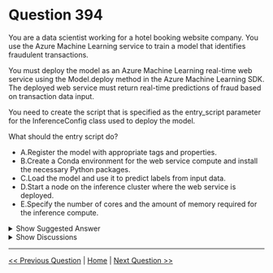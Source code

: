 # Question 394

You are a data scientist working for a hotel booking website company. You use the Azure Machine Learning service to train a model that identifies fraudulent transactions.

You must deploy the model as an Azure Machine Learning real-time web service using the Model.deploy method in the Azure Machine Learning SDK. The deployed web service must return real-time predictions of fraud based on transaction data input.

You need to create the script that is specified as the entry_script parameter for the InferenceConfig class used to deploy the model.

What should the entry script do?

- A.Register the model with appropriate tags and properties.
- B.Create a Conda environment for the web service compute and install the necessary Python packages.
- C.Load the model and use it to predict labels from input data.
- D.Start a node on the inference cluster where the web service is deployed.
- E.Specify the number of cores and the amount of memory required for the inference compute.

<details>
  <summary>Show Suggested Answer</summary>

<strong>C</strong><br>

</details>

<details>
  <summary>Show Discussions</summary>

<blockquote><p><strong>ljljljlj</strong> <code>(Sun 11 Jul 2021 14:21)</code> - <em>Upvotes: 11</em></p><p>On exam 2021/7/10</p></blockquote>
<blockquote><p><strong>David_Tadeu</strong> <code>(Fri 06 May 2022 09:46)</code> - <em>Upvotes: 8</em></p><p>Following the given link, the workflow to deploy a model is:

1. Register the model.
2. Prepare an entry script.
3. Prepare an inference configuration.
4. Deploy the model locally to ensure everything works.
5. Choose a compute target.
6. Deploy the model to the cloud.
7. Test the resulting web service.

We are in interested in step 2., and this step can be divided in:
2.1. LOADING YOUR MODEL (using a function called init())
2.2. Running your model on input data (using a function called run())</p></blockquote>

<blockquote><p><strong>Fefnut</strong> <code>(Wed 13 Nov 2024 12:57)</code> - <em>Upvotes: 1</em></p><p>Response C is correct: https://learn.microsoft.com/en-us/azure/machine-learning/how-to-deploy-and-where?view=azureml-api-1&amp;tabs=azcli</p></blockquote>
<blockquote><p><strong>bbe8966</strong> <code>(Sat 22 Jun 2024 10:20)</code> - <em>Upvotes: 1</em></p><p>The answer is correct</p></blockquote>
<blockquote><p><strong>esimsek</strong> <code>(Mon 27 Mar 2023 19:52)</code> - <em>Upvotes: 2</em></p><p>on exam 2023-03-27</p></blockquote>
<blockquote><p><strong>synapse</strong> <code>(Sun 13 Mar 2022 04:03)</code> - <em>Upvotes: 3</em></p><p>Given answer C is correct</p></blockquote>
<blockquote><p><strong>JoshuaXu</strong> <code>(Sat 06 Nov 2021 23:11)</code> - <em>Upvotes: 3</em></p><p>on 6 Nov 2021</p></blockquote>
<blockquote><p><strong>VJPrakash</strong> <code>(Wed 28 Jul 2021 14:29)</code> - <em>Upvotes: 4</em></p><p>This answer is correct.</p></blockquote>

</details>

---

[<< Previous Question](question_393.md) | [Home](../index.md) | [Next Question >>](question_395.md)
